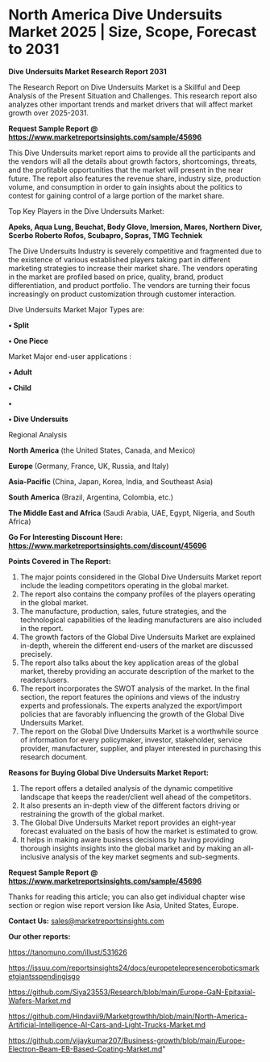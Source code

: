 # North America Dive Undersuits Market 2025 | Size, Scope, Forecast to 2031

<strong>Dive Undersuits Market Research Report 2031</strong>

The Research Report on Dive Undersuits Market is a Skillful and Deep Analysis of the Present Situation and Challenges. This research report also analyzes other important trends and market drivers that will affect market growth over 2025-2031.

<strong>Request Sample Report @ <a href=https://www.marketreportsinsights.com/sample/45696>https://www.marketreportsinsights.com/sample/45696</a></strong>

This Dive Undersuits market report aims to provide all the participants and the vendors will all the details about growth factors, shortcomings, threats, and the profitable opportunities that the market will present in the near future. The report also features the revenue share, industry size, production volume, and consumption in order to gain insights about the politics to contest for gaining control of a large portion of the market share.

Top Key Players in the Dive Undersuits Market:

<strong>Apeks, Aqua Lung, Beuchat, Body Glove, Imersion, Mares, Northern Diver, Scerbo Roberto Rofos, Scubapro, Sopras, TMG Techniek</strong>

The Dive Undersuits Industry is severely competitive and fragmented due to the existence of various established players taking part in different marketing strategies to increase their market share. The vendors operating in the market are profiled based on price, quality, brand, product differentiation, and product portfolio. The vendors are turning their focus increasingly on product customization through customer interaction.

Dive Undersuits Market Major Types are:

<strong>•  Split

•  One Piece</strong>

Market Major end-user applications :

<strong>•  Adult

•  Child

•  

•  Dive Undersuits</strong>

Regional Analysis

</u><strong><b>North America</b></strong> (the United States, Canada, and Mexico)

<strong><b>Europe </b></strong>(Germany, France, UK, Russia, and Italy)

<strong><b>Asia-Pacific</b></strong> (China, Japan, Korea, India, and Southeast Asia)

<strong><b>South America</b></strong> (Brazil, Argentina, Colombia, etc.)

<strong><b>The Middle East and Africa</b></strong> (Saudi Arabia, UAE, Egypt, Nigeria, and South Africa)

<strong>Go For Interesting Discount Here: <a href=https://www.marketreportsinsights.com/discount/45696>https://www.marketreportsinsights.com/discount/45696</a></strong>

<strong>Points Covered in The Report:</strong>
<ol>
  <li>The major points considered in the Global Dive Undersuits Market report include the leading competitors operating in the global market.</li>
  <li>The report also contains the company profiles of the players operating in the global market.</li>
  <li>The manufacture, production, sales, future strategies, and the technological capabilities of the leading manufacturers are also included in the report.</li>
  <li>The growth factors of the Global Dive Undersuits Market are explained in-depth, wherein the different end-users of the market are discussed precisely.</li>
  <li>The report also talks about the key application areas of the global market, thereby providing an accurate description of the market to the readers/users.</li>
  <li>The report incorporates the SWOT analysis of the market. In the final section, the report features the opinions and views of the industry experts and professionals. The experts analyzed the export/import policies that are favorably influencing the growth of the Global Dive Undersuits Market.</li>
  <li>The report on the Global Dive Undersuits Market is a worthwhile source of information for every policymaker, investor, stakeholder, service provider, manufacturer, supplier, and player interested in purchasing this research document.</li>
</ol>
<strong>Reasons for Buying Global Dive Undersuits Market Report:</strong>

<ol>
  <li>The report offers a detailed analysis of the dynamic competitive landscape that keeps the reader/client well ahead of the competitors.</li>
  <li>It also presents an in-depth view of the different factors driving or restraining the growth of the global market.</li>
  <li>The Global Dive Undersuits Market report provides an eight-year forecast evaluated on the basis of how the market is estimated to grow.</li>
  <li>It helps in making aware business decisions by having providing thorough insights insights into the global market and by making an all-inclusive analysis of the key market segments and sub-segments.</li>
</ol>
<strong>Request Sample Report @ <a href=https://www.marketreportsinsights.com/sample/45696>https://www.marketreportsinsights.com/sample/45696</a></strong>


Thanks for reading this article; you can also get individual chapter wise section or region wise report version like Asia, United States, Europe.

<strong>Contact Us:</strong>
sales@marketreportsinsights.com

<strong>Our other reports:</strong>

<a href=https://tanomuno.com/illust/531626>https://tanomuno.com/illust/531626</a>

<a href=https://issuu.com/reportsinsights24/docs/europetelepresenceroboticsmarketgiantsspendingisgo>https://issuu.com/reportsinsights24/docs/europetelepresenceroboticsmarketgiantsspendingisgo</a>

<a href=https://github.com/Siya23553/Research/blob/main/Europe-GaN-Epitaxial-Wafers-Market.md>https://github.com/Siya23553/Research/blob/main/Europe-GaN-Epitaxial-Wafers-Market.md</a>

<a href=https://github.com/Hindavii9/Marketgrowthh/blob/main/North-America-Artificial-Intelligence-AI-Cars-and-Light-Trucks-Market.md>https://github.com/Hindavii9/Marketgrowthh/blob/main/North-America-Artificial-Intelligence-AI-Cars-and-Light-Trucks-Market.md</a>

<a href=https://github.com/vijaykumar207/Business-growth/blob/main/Europe-Electron-Beam-EB-Based-Coating-Market.md>https://github.com/vijaykumar207/Business-growth/blob/main/Europe-Electron-Beam-EB-Based-Coating-Market.md</a>"
